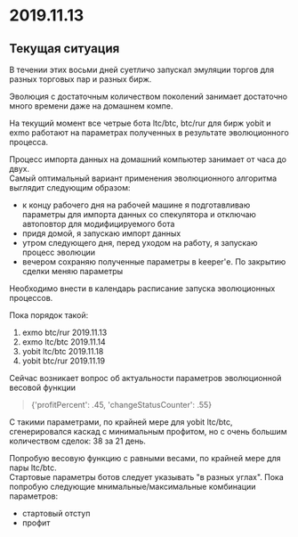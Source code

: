 # 2019.11.13
## Текущая ситуация
В течении этих восьми дней суетличо запускал эмуляции торгов для разных торговых пар и разных бирж.

Эволюция с достаточным количеством поколений занимает достаточно много времени даже на домашнем компе.

На текущий момент все четрые бота ltc/btc, btc/rur для бирж yobit и exmо работают на параметрах полученных в результате эволюционного процесса.

Процесс импорта данных на домашний компьютер занимает от часа до двух.  
Самый оптимальный вариант применения эволюционного алгоритма выглядит следующим образом:
 - к концу рабочего дня на рабочей машине я подготавливаю параметры для импорта данных со спекулятора и отключаю автоповтор для модифицируемого бота
 - придя домой, я запускаю импорт данных
 - утром следующего дня, перед уходом на работу, я запускаю процесс эволюции
 - вечером сохраняю полученные параметры в keeper'е. По закрытию сделки меняю параметры

Необходимо внести в календарь расписание запуска эволюционных процессов.

Пока порядок такой:
 1. exmo btc/rur 2019.11.13
 2. exmo ltc/btc 2019.11.14
 3. yobit ltc/btc 2019.11.18
 4. yobit btc/rur 2019.11.19

Сейчас возникает вопрос об актуальности параметров эволюционной весовой функции
> {'profitPercent': .45, 'changeStatusCounter': .55}

С такими параметрами, по крайней мере для yobit ltc/btc, сгенерировался каскад с минимальным профитом, но с очень большим количеством сделок: 38 за 21 день.

Попробую весовую функцию с равными весами, по крайней мере для пары ltc/btc.  
Стартовые параметры ботов следует указывать "в разных углах". Пока попробую следующие мнимальные/максимальные комбинации параметров:
 - стартовый отступ
 - профит